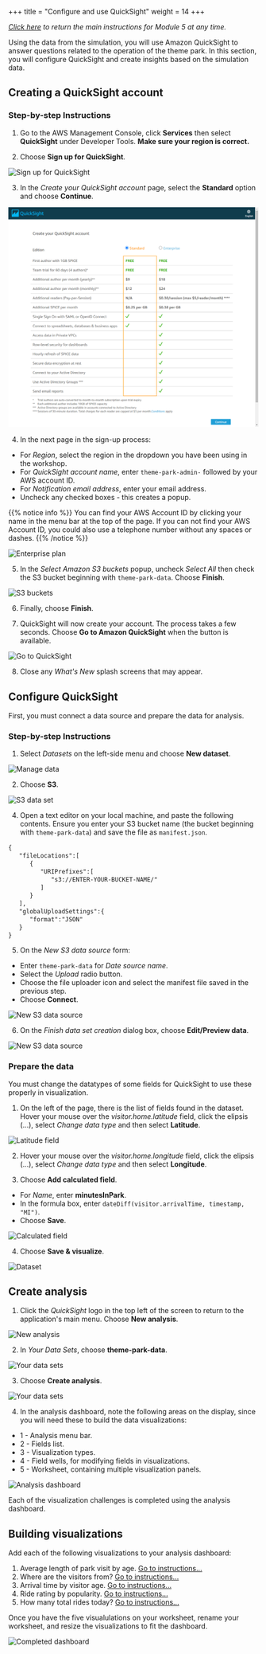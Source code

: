 +++
title = "Configure and use QuickSight"
weight = 14
+++

*[Click here](./0-overview.html) to return the main instructions for Module 5 at any time.*

Using the data from the simulation, you will use Amazon QuickSight to answer questions related to the operation of the theme park. In this section, you will configure QuickSight and create insights based on the simulation data.

## Creating a QuickSight account

### Step-by-step Instructions ###

1. Go to the AWS Management Console, click **Services** then select **QuickSight** under Developer Tools. **Make sure your region is correct.**

2. Choose **Sign up for QuickSight**.

![Sign up for QuickSight](/images/module5-3-signup.png)

3. In the *Create your QuickSight account* page, select the **Standard** option and choose **Continue**.

![Enterprise plan](/images/module5-3-signup-2.png)

4. In the next page in the sign-up process:
- For *Region*, select the region in the dropdown you have been using in the workshop.
- For *QuickSight account name*, enter `theme-park-admin-` followed by your AWS account ID.
- For *Notification email address*, enter your email address.
- Uncheck any checked boxes - this creates a popup.

{{% notice info %}}
You can find your AWS Account ID by clicking your name in the menu bar at the top of the page. If you can not find your AWS Account ID, you could also use a telephone number without any spaces or dashes.
{{% /notice %}}

![Enterprise plan](/images/module5-3-signup3.png)

5. In the *Select Amazon S3 buckets* popup, uncheck *Select All* then check the S3 bucket beginning with `theme-park-data`. Choose **Finish**.

![S3 buckets](/images/module5-3-signup-4.png)

6. Finally, choose **Finish**.

7. QuickSight will now create your account. The process takes a few seconds. Choose **Go to Amazon QuickSight** when the button is available.

![Go to QuickSight](/images/module5-3-signup-5.png)

8. Close any *What's New* splash screens that may appear.

## Configure QuickSight

First, you must connect a data source and prepare the data for analysis.

### Step-by-step Instructions ###

1. Select *Datasets* on the left-side menu and choose **New dataset**.

![Manage data](/images/module5-3-configure1.png)

2. Choose **S3**.

![S3 data set](/images/module5-3-configure-3.png)

4. Open a text editor on your local machine, and paste the following contents. Ensure you enter your S3 bucket name
(the bucket beginning with `theme-park-data`) and save the file as `manifest.json`.

```
{
   "fileLocations":[
      {
         "URIPrefixes":[
            "s3://ENTER-YOUR-BUCKET-NAME/"
         ]
      }
   ],
   "globalUploadSettings":{
      "format":"JSON"
   }
}
```

5. On the *New S3 data source* form:
- Enter `theme-park-data` for *Date source name*.
- Select the *Upload* radio button.
- Choose the file uploader icon and select the manifest file saved in the previous step.
- Choose **Connect**.

![New S3 data source](/images/module5-3-configure-4.png)

6. On the *Finish data set creation* dialog box, choose **Edit/Preview data**.

![New S3 data source](/images/module5-3-configure-5.png)

### Prepare the data

You must change the datatypes of some fields for QuickSight to use these properly in visualization.

1. On the left of the page, there is the list of fields found in the dataset. Hover your mouse over the *visitor.home.latitude* field, click the elipsis (...), select *Change data type* and then select **Latitude**.

![Latitude field](/images/module5-3-configure-6.png)

2. Hover your mouse over the *visitor.home.longitude* field, click the elipsis (...), select *Change data type* and then select **Longitude**.

3. Choose **Add calculated field**.
- For *Name*, enter **minutesInPark**.
- In the formula box, enter `dateDiff(visitor.arrivalTime, timestamp, "MI")`.
- Choose **Save**.

![Calculated field](/images/module5-3-configure8.png)

4. Choose **Save & visualize**.

![Dataset](/images/module5-3-configure-7.png)

## Create analysis

1. Click the *QuickSight* logo in the top left of the screen to return to the application's main menu. Choose **New analysis**.

![New analysis](/images/module5-3-configure9.png)

2. In *Your Data Sets*, choose **theme-park-data**.

![Your data sets](/images/module5-3-configure10.png)

3. Choose **Create analysis**.

![Your data sets](/images/module5-3-configure11.png)

4. In the analysis dashboard, note the following areas on the display, since you will need these to build the data visualizations:
- 1 - Analysis menu bar.
- 2 - Fields list.
- 3 - Visualization types.
- 4 - Field wells, for modifying fields in visualizations.
- 5 - Worksheet, containing multiple visualization panels.

![Analysis dashboard](/images/module5-3-configure-12.png)

Each of the visualization challenges is completed using the analysis dashboard. 

## Building visualizations

Add each of the following visualizations to your analysis dashboard:

1. Average length of park visit by age. [Go to instructions...](./3-quicksight/1-visual.html)
2. Where are the visitors from? [Go to instructions...](./3-quicksight/2-visual.html)
3. Arrival time by visitor age. [Go to instructions...](./3-quicksight/3-visual.html)
4. Ride rating by popularity. [Go to instructions...](./3-quicksight/4-visual.html)
5. How many total rides today? [Go to instructions...](./3-quicksight/5-visual.html)

Once you have the five visualulations on your worksheet, rename your worksheet, and resize the visualizations to fit the dashboard.

![Completed dashboard](/images/module5-3-visualization-all.png)


